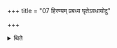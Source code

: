 +++
title = "07 हिरण्यम् प्रबध्य घृतेऽवधायोदु"

+++

<details><summary>थिते</summary>

हिरण्यं प्रबध्य घृतेऽवधायोदु त्यं चित्रमिति द्वाभ्यां गार्हपत्ये जुहोति ७
</details>
